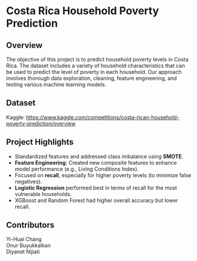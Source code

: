 # Costa Rica Household Poverty Prediction
## Overview
The objective of this project is to predict household poverty levels in Costa Rica. The dataset includes a variety of household characteristics that can be used to predict the level of poverty in each household. Our approach involves thorough data exploration, cleaning, feature engineering, and testing various machine learning models.
 

## Dataset
Kaggle: https://www.kaggle.com/competitions/costa-rican-household-poverty-prediction/overview

## Project Highlights
- Standardized features and addressed class imbalance using **SMOTE**.
- **Feature Engineering**:
  Created new composite features to enhance model performance (e.g., Living Conditions Index).
- Focused on **recall**, especially for higher poverty levels (to minimize false negatives).
- **Logistic Regression** performed best in terms of recall for the most vulnerable households.
- XGBoost and Random Forest had higher overall accuracy but lower recall.

## Contributors
Yi-Huai Chang  
Onur Buyukkalkan  
Diyanet Nijiati
